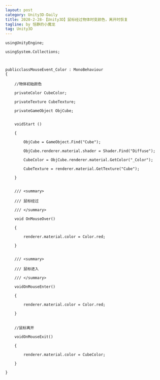 ```yaml
---
layout: post
category: Unity3D-Daily
title: 2020-2-28-【Unity3D】鼠标经过物体时变颜色，离开时恢复
tagline: by 恬静的小魔龙
tag: Unity3D
---
```


<pre class="has">
<code>usingUnityEngine;

usingSystem.Collections;



publicclassMouseEvent_Color : MonoBehaviour 
{

    //物体初始颜色

    privateColor CubeColor;

    privateTexture CubeTexture;

    privateGameObject ObjCube;


    voidStart () 

    {

        ObjCube = GameObject.Find("Cube");

        ObjCube.renderer.material.shader = Shader.Find("Diffuse");

        CubeColor = ObjCube.renderer.material.GetColor("_Color");

        CubeTexture = renderer.material.GetTexture("Cube");       

    }


    /// &lt;summary&gt;

    /// 鼠标经过

    /// &lt;/summary&gt;

    void OnMouseOver()

    {

        renderer.material.color = Color.red;

    }


    /// &lt;summary&gt;

    /// 鼠标进入

    /// &lt;/summary&gt;

    voidOnMouseEnter()

    {

        renderer.material.color = Color.red;

    }


    //鼠标离开

    voidOnMouseExit()

    {

        renderer.material.color = CubeColor;

    }

}</code></pre>

<p> </p>